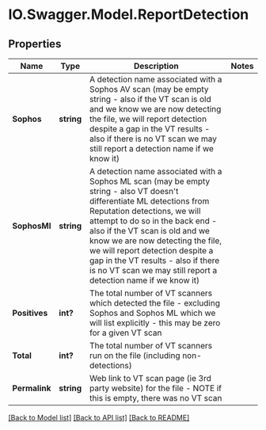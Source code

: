 # IO.Swagger.Model.ReportDetection
## Properties

Name | Type | Description | Notes
------------ | ------------- | ------------- | -------------
**Sophos** | **string** | A detection name associated with a Sophos AV scan (may be empty string - also if the VT scan is old and we know we are now detecting the file, we will report detection despite a gap in the VT results - also if there is no VT scan we may still report a detection name if we know it)  | 
**SophosMl** | **string** | A detection name associated with a Sophos ML scan (may be empty string - also VT doesn&#x27;t differentiate ML detections from Reputation detections, we will attempt to do so in the back end - also if the VT scan is old and we know we are now detecting the file, we will report detection despite a gap in the VT results - also if there is no VT scan we may still report a detection name if we know it)  | 
**Positives** | **int?** | The total number of VT scanners which detected the file - excluding Sophos and Sophos ML which we will list explicitly - this may be zero for a given VT scan  | 
**Total** | **int?** | The total number of VT scanners run on the file (including non-detections) | 
**Permalink** | **string** | Web link to VT scan page (ie 3rd party website) for the file - NOTE if this is empty, there was no VT scan  | 

[[Back to Model list]](../README.md#documentation-for-models) [[Back to API list]](../README.md#documentation-for-api-endpoints) [[Back to README]](../README.md)

